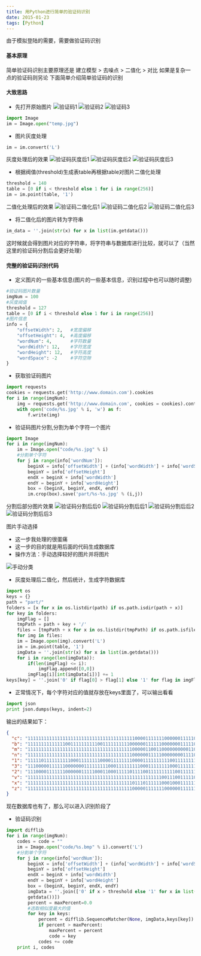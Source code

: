 ```yaml
---
title: 用Python进行简单的验证码识别
date: 2015-01-23
tags: [Python]
---
```


由于模拟登陆的需要，需要做验证码识别

#### **基本原理**

简单验证码识别主要原理还是 建立模型 > 去噪点 > 二值化 > 对比
如果是复杂一点的验证码则另论
下面简单介绍简单验证码的识别

<!-- more -->

#### **大致思路**
* 先打开原始图片
![验证码1](/uploads/20150123/code-1.jpg)
![验证码2](/uploads/20150123/code-2.jpg)
![验证码3](/uploads/20150123/code-3.jpg)

```python
import Image
im = Image.open("temp.jpg")
```

* 图片灰度处理

```python
im = im.convert('L')
```

灰度处理后的效果
![验证码灰度后1](/uploads/20150123/code-L-1.jpg)
![验证码灰度后2](/uploads/20150123/code-L-2.jpg)
![验证码灰度后3](/uploads/20150123/code-L-3.jpg)

* 根据阀值(threshold)生成表table再根据table对图片二值化处理

```python
threshold = 140
table = [0 if i < threshold else 1 for i in range(256)]
im = im.point(table, '1')
```

二值化处理后的效果
![验证码二值化后1](/uploads/20150123/code-b-1.jpg)
![验证码二值化后2](/uploads/20150123/code-b-2.jpg)
![验证码二值化后3](/uploads/20150123/code-b-3.jpg)

* 将二值化后的图片转为字符串

```python
im_data = ''.join(str(x) for x in list(im.getdata()))
```

这时候就会得到图片对应的字符串，将字符串与数据库进行比较，就可以了（当然这里的验证码分割后会更好处理）

#### **完整的验证码识别代码**

* 定义图片的一些基本信息(图片的一些基本信息，识别过程中也可以随时调整)

```python
#验证码图片数量
imgNum = 100
#灰度阀值
threshold = 127
table = [0 if i < threshold else 1 for i in range(256)]
#图片信息
info = {
    "offsetWidth": 2,   #宽度偏移
    "offsetHeight": 4,  #高度偏移
    "wordNum": 4,       #字符数量
    "wordWidth": 12,    #字符宽度
    "wordHeight": 12,   #字符高度
    "wordSpace": -2     #字符空隙
}
```

* 获取验证码图片

```python
import requests
cookies = requests.get('http://www.domain.com').cookies
for i in range(imgNum):
    img = requests.get('http://www.domain.com', cookies = cookies).content
    with open('code/%s.jpg' % i, 'w') as f:
        f.write(img)
```

* 验证码图片分割,分割为单个字符一个图片

```python
import Image
for i in range(imgNum):
    im = Image.open("code/%s.jpg" % i)
    #分割单个字符
    for j in range(info['wordNum']):
        beginX = info['offsetWidth'] + (info['wordWidth'] + info['wordSpace']) * j
        beginY = info['offsetHeight']
        endX = beginX + info['wordWidth']
        endY = beginY + info['wordHeight']
        box = (beginX, beginY, endX, endY)
        im.crop(box).save('part/%s-%s.jpg' % (i,j))
```

分割后部分图片效果
![验证码分割后后0](/uploads/20150123/code-1-0.jpg)
![验证码分割后后1](/uploads/20150123/code-1-1.jpg)
![验证码分割后后2](/uploads/20150123/code-1-2.jpg)
![验证码分割后后3](/uploads/20150123/code-1-3.jpg)

图片手动选择
* 这一步我处理的很蛋痛
* 这一步的目的就是用后面的代码生成数据库
* 操作方法：手动选择较好的图片并将图片

![手动分类](/uploads/20150123/part.jpg)

* 灰度处理后二值化，然后统计，生成字符数据库

```python
import os
keys = {}
path = "part/"
folders = [x for x in os.listdir(path) if os.path.isdir(path + x)]
for key in folders:
    imgFlag = []
    tmpPath = path + key + '/'
    files = [tmpPath + x for x in os.listdir(tmpPath) if os.path.isfile(tmpPath + x)]
    for img in files:
    im = Image.open(img).convert('L')
    im = im.point(table, '1')
    imgData = ''.join(str(x) for x in list(im.getdata()))
    for i in range(len(imgData)):
        if(len(imgFlag) <= i):
            imgFlag.append([0,0])
        imgFlag[i][int(imgData[i])] += 1
keys[key] = ''.join('0' if flag[0] > flag[1] else '1' for flag in imgFlag)
```

* 正常情况下，每个字符对应的值就存放在keys里面了，可以输出看看

```python
import json
print json.dumps(keys, indent=2)
```

输出的结果如下：
```json
{
  "c": "111111111111111111111111111111111111111100001111111000000111110001101111110011111111110011111111110011111111110001111111111000001111111100011111",
  "b": "111111111111110011111111110011111111110000001111110000000111110001100011110011110011110011110011110011110011110001100011110000000111111000001111",
  "m": "111111111111111111111111111111111111111000001100110000000000110001000010110011100111110011100111110011100111110011100111110011100111111111111111",
  "n": "111111111111111111111111111111111111111000000111110000000011110001100011110011110011110011110011110011110011110011110011110011110011111111111111",
  "1": "111110111111111100011111111000011111111000011111111110011111111110011111111110011111111110011111111110011111111110011111111110011111111111111111",
  "3": "111000001111110000000111111111000111111111000111111110001111111110001111111111000111111111100111110111100111100011000111110000001111111000011111",
  "2": "111000011111110000001111100011000111110111100111111111100111111111001111111110001111111100011111111000111111110000111111100000001111110000001111",
  "v": "111111111111111111111111111111111111111111111111110011100111110011100111111001001111111000001111111000001111111100011111111100011111111110111111",
  "x": "111111111111111111111111111111111111111011101111110001000111111000001111111100011111111100011111111100011111111000001111110001000111111011101111",
  "z": "111111111111111111111111111111111111111000001111111000000111111110001111111110001111111100011111111000111111111000111111110000001111111000001111"
}
```

现在数据库也有了，那么可以进入识别阶段了

* 验证码识别

```python
import difflib
for i in range(imgNum):
    codes = code = ""
    im = Image.open("code/%s.bmp" % i).convert('L')
    #分割单个字符
    for j in range(info['wordNum']):
        beginX = info['offsetWidth'] + (info['wordWidth'] + info['wordSpace']) * j
        beginY = info['offsetHeight']
        endX = beginX + info['wordWidth']
        endY = beginY + info['wordHeight']
        box = (beginX, beginY, endX, endY)
        imgData = ''.join(['0' if x > threshold else '1' for x in list(im.crop(box).
        getdata())])
        percent = maxPercent=0.0
        #选取相似度最大的值
        for key in keys:
            percent = difflib.SequenceMatcher(None, imgData,keys[key]).ratio()
            if percent > maxPercent:
                maxPercent = percent
                code = key
            codes += code
    print i, codes
```